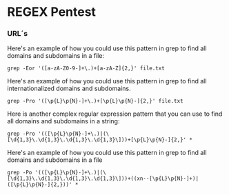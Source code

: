 # REGEX Pentest
### URL´s

Here's an example of how you could use this pattern in grep to find all domains and subdomains in a file:
```
grep -Eor '([a-zA-Z0-9-]+\.)+[a-zA-Z]{2,}' file.txt
```

Here's an example of how you could use this pattern in grep to find all internationalized domains and subdomains.

```
grep -Pro '([\p{L}\p{N}-]+\.)+[\p{L}\p{N}-]{2,}' file.txt
```
Here is another complex regular expression pattern that you can use to find all domains and subdomains in a string:
```
grep -Pro '(([\p{L}\p{N}-]+\.)|(\[\d{1,3}\.\d{1,3}\.\d{1,3}\.\d{1,3}\]))+[\p{L}\p{N}-]{2,}' *
```

Here's an example of how you could use this pattern in grep to find all domains and subdomains in a file

```
grep -Po '(([\p{L}\p{N}-]+\.)|(\[\d{1,3}\.\d{1,3}\.\d{1,3}\.\d{1,3}\]))+((xn--[\p{L}\p{N}-]+)|([\p{L}\p{N}-]{2,}))' *
```
